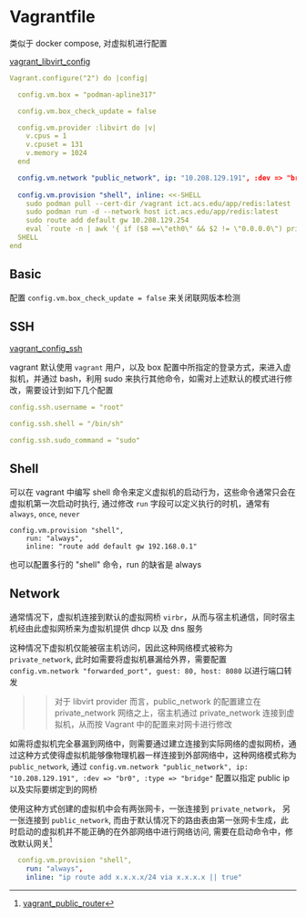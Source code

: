# Vagrantfile

类似于 docker compose, 对虚拟机进行配置

[vagrant_libvirt_config](https://vagrant-libvirt.github.io/vagrant-libvirt/configuration.html)


```yaml
Vagrant.configure("2") do |config|

  config.vm.box = "podman-apline317"

  config.vm.box_check_update = false

  config.vm.provider :libvirt do |v|
    v.cpus = 1
    v.cpuset = 131
    v.memory = 1024
  end

  config.vm.network "public_network", ip: "10.208.129.191", :dev => "br0", :type => "bridge"
  
  config.vm.provision "shell", inline: <<-SHELL
    sudo podman pull --cert-dir /vagrant ict.acs.edu/app/redis:latest
    sudo podman run -d --network host ict.acs.edu/app/redis:latest
    sudo route add default gw 10.208.129.254
    eval `route -n | awk '{ if ($8 ==\"eth0\" && $2 != \"0.0.0.0\") print \"sudo route del default gw \" $2; }'`
  SHELL
end
```

## Basic

配置 `config.vm.box_check_update = false` 来关闭联网版本检测

## SSH

[vagrant_config_ssh](https://developer.hashicorp.com/vagrant/docs/vagrantfile/ssh_settings)

vagrant 默认使用 `vagrant` 用户，以及 box 配置中所指定的登录方式，来进入虚拟机，并通过 bash，利用 sudo 来执行其他命令，如需对上述默认的模式进行修改，需要设计到如下几个配置

```yaml
config.ssh.username = "root"

config.ssh.shell = "/bin/sh"

config.ssh.sudo_command = "sudo"
```

## Shell

可以在 vagrant 中编写 shell 命令来定义虚拟机的启动行为，这些命令通常只会在虚拟机第一次启动时执行, 通过修改 `run` 字段可以定义执行的时机，通常有 `always`, `once`, `never`

```
config.vm.provision "shell",
    run: "always",
    inline: "route add default gw 192.168.0.1"
```

也可以配置多行的 "shell" 命令，run 的缺省是 always

## Network

通常情况下，虚拟机连接到默认的虚拟网桥 `virbr`，从而与宿主机通信，同时宿主机经由此虚拟网桥来为虚拟机提供 dhcp 以及 dns 服务

这种情况下虚拟机仅能被宿主机访问，因此这种网络模式被称为 `private_network`, 此时如需要将虚拟机暴漏给外界，需要配置 `config.vm.network "forwarded_port", guest: 80, host: 8080` 以进行端口转发

>> 对于 libvirt provider 而言，public_network 的配置建立在 private_network 网络之上，宿主机通过 private_network 连接到虚拟机，从而按 Vagrant 中的配置来对网卡进行修改 

如需将虚拟机完全暴漏到网络中，则需要通过建立连接到实际网络的虚拟网桥，通过这种方式使得虚拟机能够像物理机器一样连接到外部网络中，这种网络模式称为 `public_network`, 通过 `config.vm.network "public_network", ip: "10.208.129.191", :dev => "br0", :type => "bridge"` 配置以指定 public ip 以及实际要绑定到的网桥

使用这种方式创建的虚拟机中会有两张网卡，一张连接到 `private_network`， 另一张连接到 `public_network`, 而由于默认情况下的路由表由第一张网卡生成，此时启动的虚拟机并不能正确的在外部网络中进行网络访问, 需要在启动命令中，修改默认网关[^1]

```yaml
  config.vm.provision "shell",
    run: "always",
    inline: "ip route add x.x.x.x/24 via x.x.x.x || true"
```

[^1]: [vagrant_public_router](https://developer.hashicorp.com/vagrant/docs/networking/public_network)

